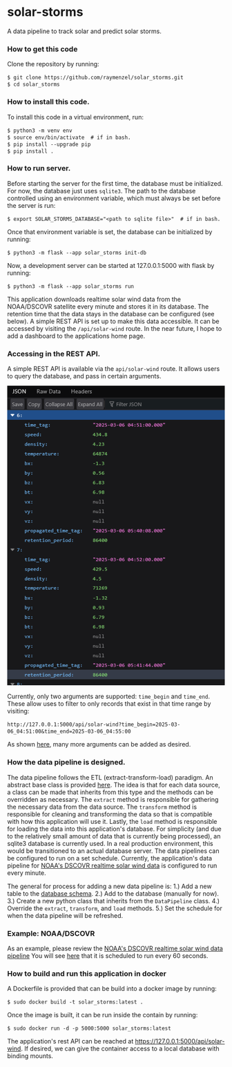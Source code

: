 # solar-storms
A data pipeline to track solar and predict solar storms.

### How to get this code
Clone the repository by running:

```
$ git clone https://github.com/raymenzel/solar_storms.git
$ cd solar_storms
```

### How to install this code.
To install this code in a virtual environment, run:

```
$ python3 -m venv env
$ source env/bin/activate  # if in bash.
$ pip install --upgrade pip
$ pip install .
```

### How to run server.
Before starting the server for the first time, the database must be
initialized.  For now, the database just uses `sqlite3`.  The path
to the database controlled using an environment variable, which must
always be set before the server is run:

```
$ export SOLAR_STORMS_DATABASE="<path to sqlite file>"  # if in bash.
```

Once that environment variable is set, the database can be initialized by running:

```
$ python3 -m flask --app solar_storms init-db
```

Now, a development server can be started at 127.0.0.1:5000 with flask by running:

```
$ python3 -m flask --app solar_storms run
```

This application downloads realtime solar wind data from the NOAA/DSCOVR
satellite every minute and stores it in its database.  The retention time
that the data stays in the database can be configured (see below).  A simple
REST API is set up to make this data accessible.  It can be accessed by
visiting the `/api/solar-wind` route. In the near future, I hope to add
a dashboard to the applications home page.

### Accessing in the REST API.
A simple REST API is available via the `api/solar-wind` route.  It allows
users to query the database, and pass in certain arguments.

![screenshot](docs/screenshot.png)

Currently, only two arguments are supported: `time_begin` and `time_end`.  These
allow uses to filter to only records that exist in that time range by visiting:

```
http://127.0.0.1:5000/api/solar-wind?time_begin=2025-03-06_04:51:00&time_end=2025-03-06_04:55:00
```
As shown [here](solar_storms/rest_api.py), many more arguments can be added as
desired.

### How the data pipeline is designed.
The data pipeline follows the ETL (extract-transform-load) paradigm.  An abstract
base class is provided [here](solar_storms/data_pipeline.py).  The
idea is that for each data source, a class can be made that inherits
from this type and the methods can be overridden as necessary.  The
`extract` method is responsible for gathering the necessary data from
the data source.  The `transform` method is responsible for cleaning
and transforming the data so that is compatible with how this application will
use it.  Lastly, the `load` method is responsible for loading the
data into this application's database.  For simplicity (and due to
the relatively small amount of data that is currently being processed),
an sqlite3 database is currently used.  In a real production environment,
this would be transitioned to an actual database server.  The data pipelines
can be configured to run on a set schedule.  Currently, the application's
data pipeline for [NOAA's DSCOVR realtime solar wind data](solar_storms/noaa_dscovr.py)
is configured to run every minute.

The general for process for adding a new data pipeline is:
1.) Add a new table to the [database schema](solar_storms/schema.sql).
2.) Add to the database (manually for now).
3.) Create a new python class that inherits from the `DataPipeline` class.
4.) Override the `extract`, `transform`, and `load` methods.
5.) Set the schedule for when the data pipeline will be refreshed.

### Example: NOAA/DSCOVR
As an example, please review the [NOAA's DSCOVR realtime solar wind data pipeline](solar_storms/noaa_dscovr.py)
You will see [here](solar_storms/__init__.py) that it is scheduled to run every 60 seconds.

### How to build and run this application in docker
A Dockerfile is provided that can be build into a docker image by running:

```
$ sudo docker build -t solar_storms:latest .
```

Once the image is built, it can be run inside the contain by running:

```
$ sudo docker run -d -p 5000:5000 solar_storms:latest
```

The application's rest API can be reached at https://127.0.0.1:5000/api/solar-wind.
If desired, we can give the container access to a local database with binding mounts.
